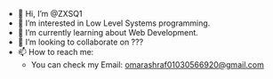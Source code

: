 - 👋 Hi, I’m @ZXSQ1
- 👀 I’m interested in Low Level Systems programming.
- 🌱 I’m currently learning about Web Development.
- 💞️ I’m looking to collaborate on ???
- 📫 How to reach me:
  - You can check my Email: omarashraf01030566920@gmail.com

<!---
ZXSQ1/ZXSQ1 is a ✨ special ✨ repository because its `README.md` (this file) appears on your GitHub profile.
You can click the Preview link to take a look at your changes.
--->
